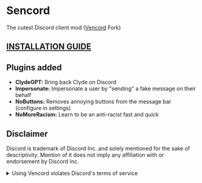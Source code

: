 # Sencord

The cutest Discord client mod ([Vencord](https://github.com/Vendicated/Vencord) Fork)

## [INSTALLATION GUIDE](https://github.com/sinjs/Sencord/blob/main/INSTALLING.md)

## Plugins added

-   **ClydeGPT:** Bring back Clyde on Discord
-   **Impersonate:** Impersonate a user by "sending" a fake message on their behalf
-   **NoButtons:** Removes annoying buttons from the message bar (configure in settings)
-   **NoMoreRacism:** Learn to be an anti-racist fast and quick

## Disclaimer

Discord is trademark of Discord Inc. and solely mentioned for the sake of descriptivity.
Mention of it does not imply any affiliation with or endorsement by Discord Inc.

<details>
<summary>Using Vencord violates Discord's terms of service</summary>

Client modifications are against Discord’s Terms of Service.

However, Discord is pretty indifferent about them and there are no known cases of users getting banned for using client mods! So you should generally be fine as long as you don’t use any plugins that implement abusive behaviour. But no worries, all inbuilt plugins are safe to use!

Regardless, if your account is very important to you and it getting disabled would be a disaster for you, you should probably not use any client mods (not exclusive to Vencord), just to be safe

Additionally, make sure not to post screenshots with Vencord in a server where you might get banned for it

</details>
